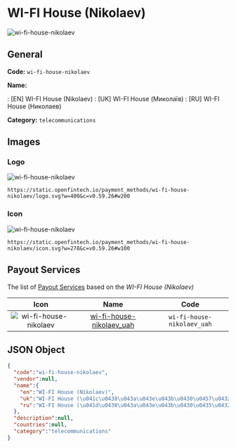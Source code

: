 
# WI-FI House (Nikolaev) 
![wi-fi-house-nikolaev](https://static.openfintech.io/payment_methods/wi-fi-house-nikolaev/logo.svg?w=400&c=v0.59.26#w200)  

## General 
**Code:** `wi-fi-house-nikolaev` 
 
**Name:** 
 
:	[EN] WI-FI House (Nikolaev) 
:	[UK] WI-FI House (Миколаїв) 
:	[RU] WI-FI House (Николаев) 
 
**Category:** `telecommunications` 
 

## Images 

### Logo 
![wi-fi-house-nikolaev](https://static.openfintech.io/payment_methods/wi-fi-house-nikolaev/logo.svg?w=400&c=v0.59.26#w200)  

```
https://static.openfintech.io/payment_methods/wi-fi-house-nikolaev/logo.svg?w=400&c=v0.59.26#w200
```  

### Icon 
![wi-fi-house-nikolaev](https://static.openfintech.io/payment_methods/wi-fi-house-nikolaev/icon.svg?w=278&c=v0.59.26#w100)  

```
https://static.openfintech.io/payment_methods/wi-fi-house-nikolaev/icon.svg?w=278&c=v0.59.26#w100
```  

## Payout Services 
 
The list of [Payout Services](/payout-services/) based on the _WI-FI House (Nikolaev)_ 

|Icon|Name|Code| 
|:---:|:---:|:---:| 
|![wi-fi-house-nikolaev](https://static.openfintech.io/payout_methods/wi-fi-house-nikolaev/icon.svg?w=278&c=v0.59.26#w40) |[wi-fi-house-nikolaev_uah](/payout-services/wi-fi-house-nikolaev_uah/)|`wi-fi-house-nikolaev_uah`| 
 

## JSON Object 

```json
{
  "code":"wi-fi-house-nikolaev",
  "vendor":null,
  "name":{
    "en":"WI-FI House (Nikolaev)",
    "uk":"WI-FI House (\u041c\u0438\u043a\u043e\u043b\u0430\u0457\u0432)",
    "ru":"WI-FI House (\u041d\u0438\u043a\u043e\u043b\u0430\u0435\u0432)"
  },
  "description":null,
  "countries":null,
  "category":"telecommunications"
}
```  
